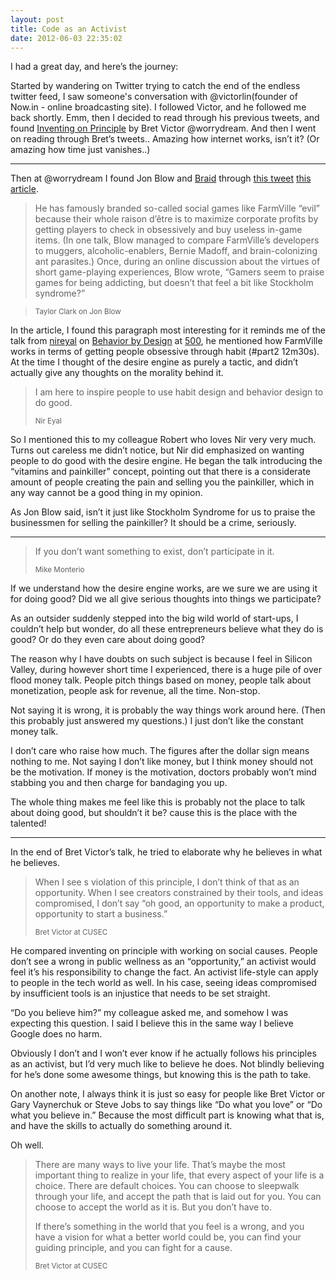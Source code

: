 ```yaml
---
layout: post
title: Code as an Activist
date: 2012-06-03 22:35:02
---
```


I had a great day, and here’s the journey:

Started by wandering on Twitter trying to catch the end of the endless twitter feed, I saw someone's conversation with @victorlin(founder of Now.in - online broadcasting site). I followed Victor, and he followed me back shortly. Emm, then I decided to read through his previous tweets, and found [Inventing on Principle](https://vimeo.com/36579366) by Bret Victor @worrydream. And then I went on reading through Bret’s tweets.. Amazing how internet works, isn’t it? (Or amazing how time just vanishes..)

---

Then at @worrydream I found Jon Blow and [Braid](http://www.youtube.com/watch?v=iIfZAab4Oh0) through [this tweet](https://twitter.com/worrydream/status/190498158873288704) [this article](http://www.theatlantic.com/magazine/archive/2012/05/the-most-dangerous-gamer/8928/3/?single_page=true).

> He has famously branded so-called social games like FarmVille “evil” because their whole raison d’être is to maximize corporate profits by getting players to check in obsessively and buy useless in-game items. (In one talk, Blow managed to compare FarmVille’s developers to muggers, alcoholic-enablers, Bernie Madoff, and brain-colonizing ant parasites.) Once, during an online discussion about the virtues of short game-playing experiences, Blow wrote, “Gamers seem to praise games for being addicting, but doesn’t that feel a bit like Stockholm syndrome?”

> <small>Taylor Clark on Jon Blow</small>

In the article, I found this paragraph most interesting for it reminds me of the talk from [nireyal](https://twitter.com/#!/nireyal) on [Behavior by Design](http://goo.gl/qU9tp) at [500](https://twitter.com/500Startups), he mentioned how FarmVille works in terms of getting people obsessive through habit (#part2 12m30s). At the time I thought of the desire engine as purely a tactic, and didn’t actually give any thoughts on the morality behind it.

> I am here to inspire people to use habit design and behavior design to do good.
> 
> <small>Nir Eyal</small>

So I mentioned this to my colleague Robert who loves Nir very very much. Turns out careless me didn’t notice, but Nir did emphasized on wanting people to do good with the desire engine. He began the talk introducing the “vitamins and painkiller” concept, pointing out that there is a considerate amount of people creating the pain and selling you the painkiller, which in any way cannot be a good thing in my opinion.

As Jon Blow said, isn’t it just like Stockholm Syndrome for us to praise the businessmen for selling the painkiller? It should be a crime, seriously.

---

> If you don’t want something to exist, don’t participate in it.
> 
> <small>Mike Monterio</small>

If we understand how the desire engine works, are we sure we are using it for doing good? Did we all give serious thoughts into things we participate?

As an outsider suddenly stepped into the big wild world of start-ups, I couldn’t help but wonder, do all these entrepreneurs believe what they do is good? Or do they even care about doing good?

The reason why I have doubts on such subject is because I feel in Silicon Valley, during however short time I experienced, there is a huge pile of over flood money talk. People pitch things based on money, people talk about monetization, people ask for revenue, all the time. Non-stop.

Not saying it is wrong, it is probably the way things work around here. (Then this probably just answered my questions.) I just don’t like the constant money talk.

I don’t care who raise how much. The figures after the dollar sign means nothing to me. Not saying I don’t like money, but I think money should not be the motivation. If money is the motivation, doctors probably won’t mind stabbing you and then charge for bandaging you up.

The whole thing makes me feel like this is probably not the place to talk about doing good, but shouldn’t it be? cause this is the place with the talented!

---

In the end of Bret Victor’s talk, he tried to elaborate why he believes in what he believes. 

> When I see s violation of this principle, I don’t think of that as an opportunity. When I see creators constrained by their tools, and ideas compromised, I don’t say “oh good, an opportunity to make a product, opportunity to start a business.”
> 
> <small>Bret Victor at CUSEC</small>

He compared inventing on principle with working on social causes. People don’t see a wrong in public wellness as an “opportunity,” an activist would feel it’s his responsibility to change the fact. An activist life-style can apply to people in the tech world as well. In his case, seeing ideas compromised by insufficient tools is an injustice that needs to be set straight.

“Do you believe him?” my colleague asked me, and somehow I was expecting this question. I said I believe this in the same way I believe Google does no harm.

Obviously I don’t and I won’t ever know if he actually follows his principles as an activist, but I’d very much like to believe he does. Not blindly believing for he’s done some awesome things, but knowing this is the path to take.

On another note, I always think it is just so easy for people like Bret Victor or Gary Vaynerchuk or Steve Jobs to say things like “Do what you love” or “Do what you believe in.” Because the most difficult part is knowing what that is, and have the skills to actually do something around it. 

Oh well.

> There are many ways to live your life. That’s maybe the most important thing to realize in your life, that every aspect of your life is a choice. There are default choices. You can choose to sleepwalk through your life, and accept the path that is laid out for you. You can choose to accept the world as it is. But you don’t have to.
> 
> If there’s something in the world that you feel is a wrong, and you have a vision for what a better world could be, you can find your guiding principle, and you can fight for a cause.
> 
> <small>Bret Victor at CUSEC</small>